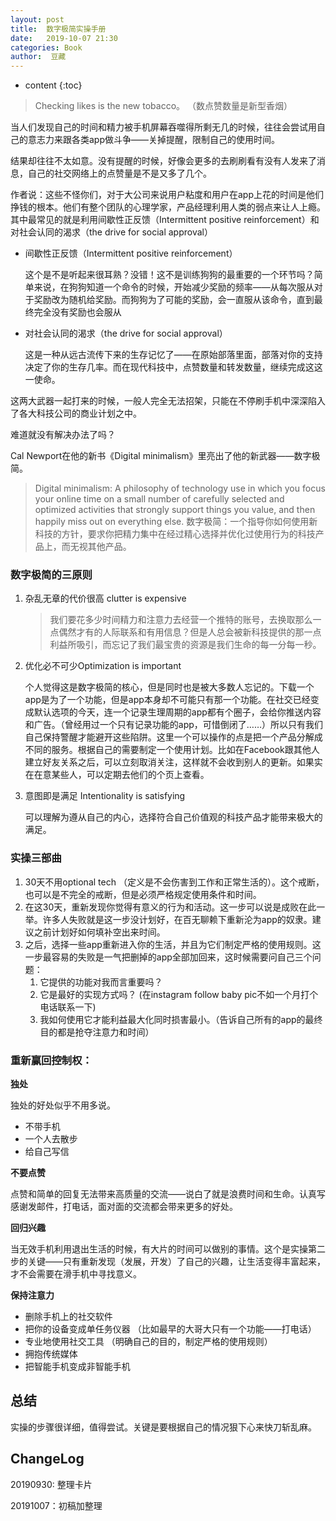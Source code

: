 ```yaml
---
layout: post
title:  数字极简实操手册
date:   2019-10-07 21:30
categories: Book
author:  豆藏
---
```


* content
{:toc}


> Checking likes is the new tobacco。 （数点赞数量是新型香烟）

当人们发现自己的时间和精力被手机屏幕吞噬得所剩无几的时候，往往会尝试用自己的意志力来跟各类app做斗争——关掉提醒，限制自己的使用时间。

结果却往往不太如意。没有提醒的时候，好像会更多的去刷刷看有没有人发来了消息，自己的社交网络上的点赞量是不是又多了几个。





作者说：这些不怪你们，对于大公司来说用户粘度和用户在app上花的时间是他们挣钱的根本。他们有整个团队的心理学家，产品经理利用人类的弱点来让人上瘾。其中最常见的就是利用间歇性正反馈（Intermittent positive reinforcement）和对社会认同的渴求（the drive for social approval）

- 间歇性正反馈（Intermittent positive reinforcement）

    这个是不是听起来很耳熟？没错！这不是训练狗狗的最重要的一个环节吗？简单来说，在狗狗知道一个命令的时候，开始减少奖励的频率——从每次服从对于奖励改为随机给奖励。而狗狗为了可能的奖励，会一直服从该命令，直到最终完全没有奖励也会服从

- 对社会认同的渴求（the drive for social approval）

    这是一种从远古流传下来的生存记忆了——在原始部落里面，部落对你的支持决定了你的生存几率。而在现代科技中，点赞数量和转发数量，继续完成这这一使命。

这两大武器一起打来的时候，一般人完全无法招架，只能在不停刷手机中深深陷入了各大科技公司的商业计划之中。

难道就没有解决办法了吗？


Cal Newport在他的新书《Digital minimalism》里亮出了他的新武器——数字极简。


> Digital minimalism:  A philosophy of technology use in which you focus your online time on a small number of carefully selected and optimized activities that strongly support things you value, and then happily miss out on everything else. 数字极简：一个指导你如何使用新科技的方针，要求你把精力集中在经过精心选择并优化过使用行为的科技产品上，而无视其他产品。

### 数字极简的三原则

1. 杂乱无章的代价很高 clutter is expensive

    > 我们要花多少时间精力和注意力去经营一个推特的账号，去换取那么一点偶然才有的人际联系和有用信息？但是人总会被新科技提供的那一点利益所吸引，而忘记了我们最宝贵的资源是我们生命的每一分每一秒。

2. 优化必不可少Optimization is important

    个人觉得这是数字极简的核心，但是同时也是被大多数人忘记的。下载一个app是为了一个功能，但是app本身却不可能只有那一个功能。在社交已经变成默认选项的今天，连一个记录生理周期的app都有个圈子，会给你推送内容和广告。（曾经用过一个只有记录功能的app，可惜倒闭了……）所以只有我们自己保持警醒才能避开这些陷阱。这里一个可以操作的点是把一个产品分解成不同的服务。根据自己的需要制定一个使用计划。比如在Facebook跟其他人建立好友关系之后，可以立刻取消关注，这样就不会收到别人的更新。如果实在在意某些人，可以定期去他们的个页上查看。

3. 意图即是满足 Intentionality is satisfying

    可以理解为遵从自己的内心，选择符合自己价值观的科技产品才能带来极大的满足。

### 实操三部曲

1. 30天不用optional tech （定义是不会伤害到工作和正常生活的）。这个戒断，也可以是不完全的戒断，但是必须严格规定使用条件和时间。
2. 在这30天，重新发现你觉得有意义的行为和活动。这一步可以说是成败在此一举。许多人失败就是这一步没计划好，在百无聊赖下重新沦为app的奴隶。建议之前计划好如何填补空出来时间。
3. 之后，选择一些app重新进入你的生活，并且为它们制定严格的使用规则。这一步最容易的失败是一气把删掉的app全部加回来，这时候需要问自己三个问题：
    1. 它提供的功能对我而言重要吗？
    2. 它是最好的实现方式吗？ (在instagram follow baby pic不如一个月打个电话联系一下)
    3. 我如何使用它才能利益最大化同时损害最小。（告诉自己所有的app的最终目的都是抢夺注意力和时间）

### 重新赢回控制权：

**独处**

独处的好处似乎不用多说。

- 不带手机
- 一个人去散步
- 给自己写信

**不要点赞**

点赞和简单的回复无法带来高质量的交流——说白了就是浪费时间和生命。认真写感谢发邮件，打电话，面对面的交流都会带来更多的好处。

**回归兴趣**

当无效手机利用退出生活的时候，有大片的时间可以做别的事情。这个是实操第二步的关键——只有重新发现（发展，开发）了自己的兴趣，让生活变得丰富起来，才不会需要在滑手机中寻找意义。

**保持注意力**

- 删除手机上的社交软件
- 把你的设备变成单任务仪器 （比如最早的大哥大只有一个功能——打电话）
- 专业地使用社交工具 （明确自己的目的，制定严格的使用规则）
- 拥抱传统媒体
- 把智能手机变成非智能手机

## 总结

实操的步骤很详细，值得尝试。关键是要根据自己的情况狠下心来快刀斩乱麻。


## ChangeLog

20190930: 整理卡片

20191007：初稿加整理
